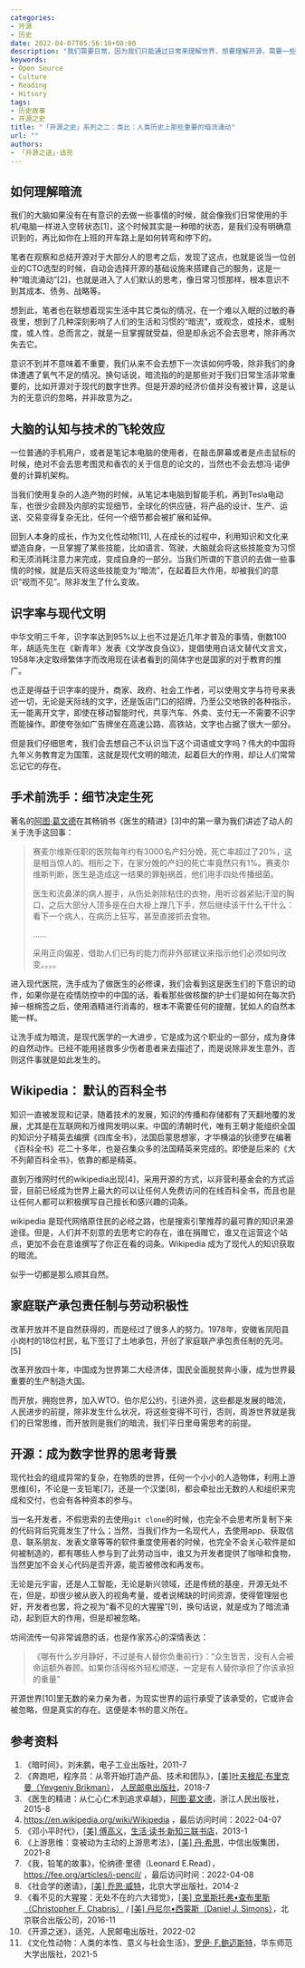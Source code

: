 ```yaml
---
categories:
- 开源
- 历史
date: 2022-04-07T05:56:18+08:00
description: "我们需要日常，因为我们只能通过日常来理解世界，想要理解开源，需要一些更为贴近生活的类比，于是笔者使出九牛二虎之力尽最大努力为读者呈现出和开源一样被无视，但重要的观念、技术、技巧、制度等，只希望读者可以切身感受到开源的力量，假如它迸发，我们是否承受得住？"
keywords:
- Open Source
- Culture
- Reading
- Hitsory
tags:
- 历史故事
- 开源之史
title: "「开源之史」系列之二：类比：人类历史上那些重要的暗流涌动"
url: ""
authors:
- 「开源之道」·适兕
---
```


## 如何理解暗流

我们的大脑如果没有在有意识的去做一些事情的时候，就会像我们日常使用的手机/电脑一样进入空转状态[1]，这个时候其实是一种暗的状态，是我们没有明确意识到的，再比如你在上班的开车路上是如何转弯和停下的。

笔者在观察和总结开源对于大部分人的思考之后，发现了这点，也就是说当一位创业的CTO选型的时候，自动会选择开源的基础设施来搭建自己的服务，这是一种“暗流涌动”[2]，也就是进入了人们默认的思考，像日常习惯那样，根本意识不到其成本、债务、战略等。

想到此，笔者也在联想着现实生活中其它类似的情况，在一个难以入眠的过敏的春夜里，想到了几种深刻影响了人们的生活和习惯的“暗流”，或观念，或技术，或制度，或人性，总而言之，就是一旦掌握就受益，但是却永远不会去思考，除非再次失去它。

意识不到并不意味着不重要，我们从来不会去想下一次该如何呼吸，除非我们的身体遭遇了氧气不足的情况。换句话说，暗流指的的是那些对于我们日常生活非常重要的，比如开源对于现代的数字世界。但是开源的经济价值并没有被计算，这是认为的无意识的忽略，并非故意为之。

## 大脑的认知与技术的飞轮效应

一位普通的手机用户，或者是笔记本电脑的使用者，在敲击屏幕或者是点击鼠标的时候，绝对不会去思考图灵和香农的关于信息的论文的，当然也不会去想冯·诺伊曼的计算机架构。

当我们使用复杂的人造产物的时候，从笔记本电脑到智能手机，再到Tesla电动车，也很少会顾及内部的实现细节，全球化的供应链，将产品的设计、生产、运送、交易变得复杂无比，任何一个细节都会被扩展和延伸。

回到人本身的成长，作为文化性动物[11], 人在成长的过程中，利用知识和文化来塑造自身，一旦掌握了某些技能，比如语言、驾驶，大脑就会将这些技能变为习惯和无须消耗注意力来完成，变成自身的一部分。当我们所谓的下意识的去做一些事情的时候，就是后天将这些技能变为“暗流”，在起着巨大作用，却被我们的意识“视而不见”。除非发生了什么变故。

## 识字率与现代文明

中华文明三千年，识字率达到95%以上也不过是近几年才普及的事情，倒数100年，胡适先生在《新青年》发表《文学改良刍议》，提倡使用白话文替代文言文，1958年决定取缔繁体字而改用现在读者看到的简体字也是国家的对于教育的推广。

也正是得益于识字率的提升，商家、政府、社会工作者，可以使用文字与符号来表述一切，无论是天际线的文字，还是饭店门口的招牌，乃至公交地铁的各种指示，无一能离开文字，即使在移动智能时代，共享汽车、外卖、支付无一不需要不识字而能操作。即使夸张如广告牌坐在高速公路、高铁站，文字也占据了很大一部分。

但是我们仔细思考，我们会去想自己不认识当下这个词语或文字吗？伟大的中国将九年义务教育定为国策，这就是现代文明的暗流，起着巨大的作用，却让人们常常忘记它的存在。

## 手术前洗手：细节决定生死

著名的[阿图·葛文德](https://book.douban.com/author/434266)在其畅销书《医生的精进》[3]中的第一章为我们讲述了动人的关于洗手这回事：

> 赛麦尔维斯任职的医院每年约有3000名产妇分娩，死亡率超过了20%，这是相当惊人的。相形之下，在家分娩的产妇的死亡率竟然只有1%。赛麦尔维斯判断，医生是造成这一结果的罪魁祸首，他们用手四处传播细菌。
>
> 医生和流鼻涕的病人握手，从伤处剥除粘住的衣物，用听诊器紧贴汗湿的胸口，之后大部分人顶多是在白大褂上蹭几下手，然后继续该干什么干什么：看下一个病人，在病历上狂写，甚至直接抓去食物。
>
> ......
>
> 采用正向偏差，借助人们已有的能力而非外部建议来指示他们必须如何改变。。。。

进入现代医院，洗手成为了做医生的必修课，我们会看到这是医生们的下意识的动作，如果你是在疫情防控中的中国的话，看看那些做核酸的护士们是如何在每次扔掉一根棉签之后，使用酒精进行消毒的，根本不需要任何的提醒，犹如人的自然本能一样。

让洗手成为暗流，是现代医学的一大进步，它是成为这个职业的一部分，成为身体的自然动作。已经不能用拯救多少伤者患者来去描述了，而是说除非发生意外，否则这件事就是如此发生的。

## Wikipedia： 默认的百科全书

知识一直被发现和记录，随着技术的发展，知识的传播和存储都有了天翻地覆的发展，尤其是在互联网和万维网发明以来。中国的清朝时代，唯有王朝才能组织全国的知识分子精英去编撰《四库全书》，法国启蒙思想家，才华横溢的狄德罗在编著《百科全书》花二十多年，也是召集众多的法国精英来完成的。即使是后来的《大不列颠百科全书》，依靠的都是精英。

直到万维网时代的wikipedia出现[4]，采用开源的方式，以非营利基金会的方式运营，目前已经成为世界上最大的可以让任何人免费访问的在线百科全书，而且也是让任何人都可以积极撰写自己擅长和感兴趣的词条。

wikipedia 是现代网络原住民的必经之路，也是搜索引擎推荐的最可靠的知识来源途径。但是，人们并不刻意的去思考它的存在，谁在捐赠它，谁又在运营这个站点，更加不会在意谁撰写了你正在看的词条。Wikipedia 成为了现代人的知识获取的暗流。

似乎一切都是那么顺其自然。

## 家庭联产承包责任制与劳动积极性

改革开放并不是自然获得的，而是经过了很多人的努力。1978年，安徽省凤阳县小岗村的18位村民，私下签订了土地承包，开创了家庭联产承包责任制的先河。[5]

改革开放四十年，中国成为世界第二大经济体，国民全面脱贫奔小康，成为世界最重要的生产制造大国。

而开放，拥抱世界，加入WTO，伯尔尼公约，引进外资，这些都是发展的暗流，人民进步的前提，除非发生什么状况，将这些变得不可行，否则，周游世界就是我们的日常思维，而开放则是我们的暗流，我们平日里毋需思考的前提。

## 开源：成为数字世界的思考背景

现代社会的组成异常的复杂，在物质的世界，任何一个小小的人造物体，利用上游思维[6]，不论是一支铅笔[7]，还是一个汉堡[8]，都会牵扯出无数的人和组织来完成和交付，也会有各种资本的参与。

当一名开发者，不假思索的去使用`git clone`的时候，也完全不会思考所复制下来的代码背后究竟发生了什么；当然，当我们作为一名现代人，去使用app、获取信息、联系朋友、发表文章等等的软件重度使用者的时候，也完全不会关心软件是如何被制造的，都有哪些人参与到了此劳动当中，谁又为开发者提供了咖啡和食物，当然更加不会关心代码是否开源，能否被修改和再发布。

无论是元宇宙，还是人工智能，无论是新兴领域，还是传统的基座，开源无处不在，但是，却很少被从嵌入的视角考量，或者说稀缺的时间资源，使得管理层也好，开发者也罢，将之视为“看不见的大猩猩”[9]，换句话说，就是成为了暗流涌动，起到巨大的作用，但是却被忽略。

坊间流传一句非常诚恳的话，也是作家苏心的深情表达：

> 《哪有什么岁月静好，不过是有人替你负重前行》：“众生皆苦，没有人会被命运额外眷顾。如果你活得格外轻松顺遂，一定是有人替你承担了你该承担的重量”

开源世界[10]里无数的亲力亲为者，为现实世界的运行承受了该承受的，它或许会被忽略，但是真实的存在。这便是本书的意义所在。

## 参考资料

1. 《暗时间》，刘未鹏，电子工业出版社，2011-7
2. 《奔跑吧，程序员：从零开始打造产品、技术和团队》，[[美\]叶夫根尼·布里克曼（Yevgeniy Brikman）](https://book.douban.com/search/叶夫根尼·布里克曼)， [人民邮电出版社](https://book.douban.com/press/2609)，2018-7
3. 《医生的精进：从仁心仁术到追求卓越》，[阿图·葛文德](https://book.douban.com/author/434266)，浙江人民出版社，2015-8
4.  https://en.wikipedia.org/wiki/Wikipedia ，最后访问时间：2022-04-07
5. 《邓小平时代》，[[美\] 傅高义](https://book.douban.com/author/240598)，[生活·读书·新知三联书店](https://book.douban.com/press/2158)，2013-1
6. 《上游思维：变被动为主动的上游思考法》，[[美\] 丹·希思](https://book.douban.com/search/丹·希思)，中信出版集团，2021-8
7.  《我，铅笔的故事》，伦纳德·里德（Leonard E.Read），https://fee.org/articles/i-pencil/ ，最后访问时间：2022-04-08
8. 《社会学的邀请》，[[美\] 乔恩·威特](https://book.douban.com/author/1147137)，北京大学出版社，2014-2
9.  《看不见的大猩猩：无处不在的六大错觉》，[[美\] 克里斯托弗•查布里斯（Christopher F. Chabris）](https://book.douban.com/search/克里斯托弗•查布里斯) / [[美\] 丹尼尔•西蒙斯（Daniel J. Simons）](https://book.douban.com/search/丹尼尔•西蒙斯)，北京联合出版公司，2016-11
10. 《开源之迷》，适兕，人民邮电出版社，2022-02
11. 《文化性动物：人类的本性、意义与社会生活》，[罗伊· F.鲍迈斯特](https://book.douban.com/author/100291)，华东师范大学出版社，2021-5
